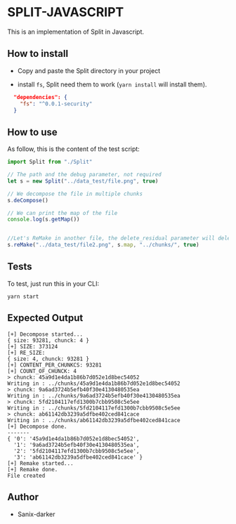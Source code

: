 # SPLIT-JAVASCRIPT

This is an implementation of Split in Javascript.

## How to install

- Copy and paste the Split directory in your project

- install  `fs`, Split need them to work (`yarn install` will install them).
```json
  "dependencies": {
    "fs": "^0.0.1-security"
  }
```

## How to use

As follow, this is the content of the test script:

```javascript
import Split from "./Split"

// The path and the debug parameter, not required
let s = new Split("../data_test/file.png", true)

// We decompose the file in multiple chunks
s.deCompose()

// We can print the map of the file
console.log(s.getMap())


//Let's ReMake in another file, the delete_residual parameter will delete all chunks(as true)
s.reMake("../data_test/file2.png", s.map, "../chunks/", true)
```

## Tests

To test, just run this in your CLI:
```shell
yarn start
```

## Expected Output

```shell
[+] Decompose started...
{ size: 93281, chunck: 4 }
[+] SIZE: 373124
[+] RE_SIZE: 
{ size: 4, chunck: 93281 }
[+] CONTENT_PER_CHUNKCS: 93281
[+] COUNT_OF_CHUNCK: 4
> chunck: 45a9d1e4da1b86b7d052e1d8bec54052
Writing in : ../chunks/45a9d1e4da1b86b7d052e1d8bec54052
> chunck: 9a6ad3724b5efb40f30e4130480535ea
Writing in : ../chunks/9a6ad3724b5efb40f30e4130480535ea
> chunck: 5fd2104117efd1300b7cbb9508c5e5ee
Writing in : ../chunks/5fd2104117efd1300b7cbb9508c5e5ee
> chunck: ab61142db3239a5dfbe402ced841cace
Writing in : ../chunks/ab61142db3239a5dfbe402ced841cace
[+] Decompose done.
-------
{ '0': '45a9d1e4da1b86b7d052e1d8bec54052',
  '1': '9a6ad3724b5efb40f30e4130480535ea',
  '2': '5fd2104117efd1300b7cbb9508c5e5ee',
  '3': 'ab61142db3239a5dfbe402ced841cace' }
[+] Remake started...
[+] Remake done.
File created
```

## Author

- Sanix-darker